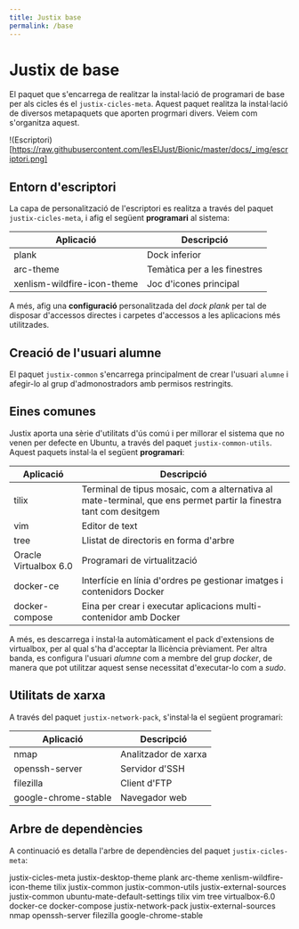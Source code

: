 ```yaml
---
title: Justix base
permalink: /base
---
```


# Justix de base

El paquet que s'encarrega de realitzar la instal·lació de programari de base per als cicles és el `justix-cicles-meta`. Aquest paquet realitza la instal·lació de diversos metapaquets que aporten progrmari divers. Veiem com s'organitza aquest.

!(Escriptori)[https://raw.githubusercontent.com/IesElJust/Bionic/master/docs/_img/escriptori.png]

## Entorn d'escriptori

La capa de personalització de l'escriptori es realitza a través del paquet `justix-cicles-meta`, i afig el següent **programari** al sistema:

| Aplicació | Descripció |
|-----------|------------|
| plank     | Dock inferior |
| arc-theme | Temàtica per a les finestres |
| xenlism-wildfire-icon-theme | Joc d'icones principal |

A més, afig una **configuració** personalitzada del *dock plank* per tal de disposar d'accessos directes i carpetes d'accessos a les aplicacions més utilitzades.

## Creació de l'usuari alumne

El paquet `justix-common` s'encarrega principalment de crear l'usuari `alumne` i afegir-lo al grup d'admonostradors amb permisos restringits.

## Eines comunes
   
Justix aporta una sèrie d'utilitats d'ús comú  i per millorar el sistema que no venen per defecte en Ubuntu, a través del paquet `justix-common-utils`. Aquest paquets instal·la el següent **programari**:

| Aplicació | Descripció |
|-----------|------------|
| tilix     | Terminal de tipus mosaic, com a alternativa al mate-terminal, que ens permet partir la finestra tant com desitgem |
| vim       | Editor de text |
| tree      | Llistat de directoris en forma d'arbre |
| Oracle Virtualbox 6.0 | Programari de virtualització  |
| docker-ce | Interfície en línia d'ordres pe gestionar imatges i contenidors Docker |
| docker-compose | Eina per crear i executar aplicacions multi-contenidor amb Docker |

A més, es descarrega i instal·la automàticament el pack d'extensions de virtualbox, per al qual s'ha d'acceptar la llicència prèviament. Per altra banda, es configura l'usuari *alumne* com a membre del grup *docker*, de manera que pot utilitzar aquest sense necessitat d'executar-lo com a *sudo*. 

## Utilitats de xarxa

A través del paquet `justix-network-pack`, s'instal·la el següent programari:

| Aplicació | Descripció |
|-----------|------------|
| nmap  | Analitzador de xarxa |
| openssh-server    | Servidor d'SSH |
| filezilla | Client d'FTP |
| google-chrome-stable | Navegador web |


## Arbre de dependències

A continuació es detalla l'arbre de dependències del paquet `justix-cicles-meta`:


justix-cicles-meta
   justix-desktop-theme
     plank
     arc-theme
     xenlism-wildfire-icon-theme
     tilix
   justix-common
   justix-common-utils
     justix-external-sources
     justix-common
     ubuntu-mate-default-settings
     tilix
     vim
     tree
     virtualbox-6.0
     docker-ce
     docker-compose
   justix-network-pack
     justix-external-sources
     nmap
     openssh-server
     filezilla
     google-chrome-stable